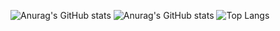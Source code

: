 ![Anurag's GitHub stats](https://github-readme-stats.vercel.app/api?username=User5029&count_private=true&theme=midnight-purple)
![Anurag's GitHub stats](https://github-readme-stats.vercel.app/api?username=User5029&count_private=false&theme=midnight-purple)
![Top Langs](https://github-readme-stats.vercel.app/api/top-langs/?username=User5029&langs_count=8&theme=midnight-purple)
